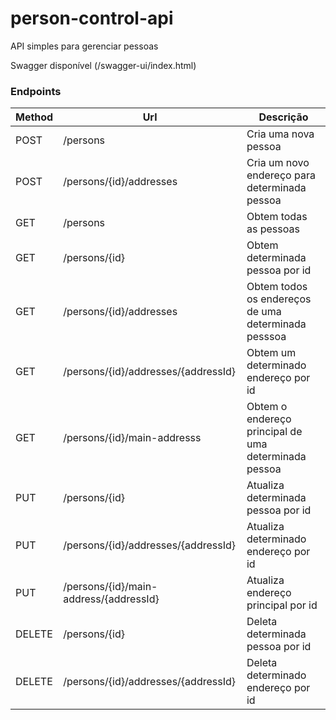 # person-control-api
API simples para gerenciar pessoas

Swagger disponível (/swagger-ui/index.html) 

### Endpoints
| Method | Url | Descrição |
| ------ | --- | ---------- |
| POST    |/persons  | Cria uma nova pessoa |
| POST    |/persons/{id}/addresses| Cria um novo endereço para determinada pessoa |
| GET    |/persons   | Obtem todas as pessoas |
| GET    |/persons/{id}| Obtem determinada pessoa por id |
| GET    |/persons/{id}/addresses| Obtem todos os endereços de uma determinada pesssoa |
| GET    |/persons/{id}/addresses/{addressId}   | Obtem um determinado endereço por id|
| GET    |/persons/{id}/main-addresss   | Obtem o endereço principal de uma determinada pessoa|
| PUT    |/persons/{id}     | Atualiza determinada pessoa por id|
| PUT    |/persons/{id}/addresses/{addressId}     | Atualiza determinado endereço por id|
| PUT    |/persons/{id}/main-address/{addressId}     | Atualiza endereço principal por id|
| DELETE    |/persons/{id}     | Deleta determinada pessoa por id|
| DELETE    |/persons/{id}/addresses/{addressId}     | Deleta determinado endereço por id|
